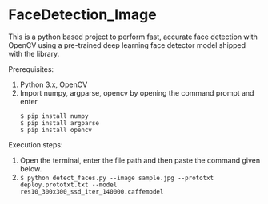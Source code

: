 # FaceDetection_Image
This is a python based project to perform fast, accurate face detection with OpenCV using a pre-trained deep learning face detector model shipped with the library.

Prerequisites:
1. Python 3.x, OpenCV
2. Import numpy, argparse, opencv by opening the command prompt and enter
    ```
    $ pip install numpy
    $ pip install argparse
    $ pip install opencv
    ```

Execution steps:
1. Open the terminal, enter the file path and then paste the command given below.
2. ```$ python detect_faces.py --image sample.jpg --prototxt deploy.prototxt.txt --model res10_300x300_ssd_iter_140000.caffemodel```

